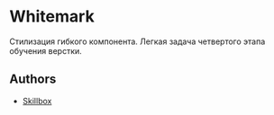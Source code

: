 
# Whitemark
Стилизация гибкого компонента. Легкая задача четвертого этапа обучения верстки.




## Authors

- [Skillbox](https://skillbox.ru/)

